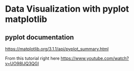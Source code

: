 # Data Visualization with pyplot matplotlib

## pyplot documentation 

https://matplotlib.org/3.1.1/api/pyplot_summary.html

From this tutorial right here https://www.youtube.com/watch?v=UO98lJQ3QGI


